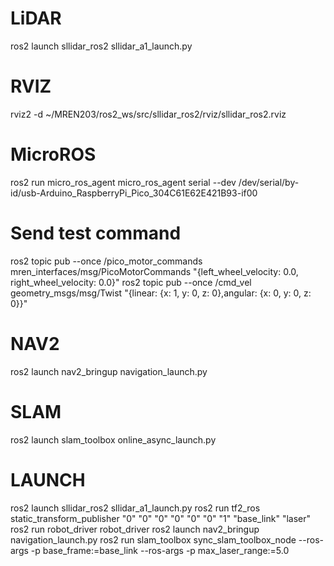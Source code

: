 # LiDAR
ros2 launch sllidar_ros2 sllidar_a1_launch.py
# RVIZ
rviz2 -d ~/MREN203/ros2_ws/src/sllidar_ros2/rviz/sllidar_ros2.rviz
# MicroROS
ros2 run micro_ros_agent micro_ros_agent serial --dev /dev/serial/by-id/usb-Arduino_RaspberryPi_Pico_304C61E62E421B93-if00
# Send test command
ros2 topic pub --once /pico_motor_commands mren_interfaces/msg/PicoMotorCommands "{left_wheel_velocity: 0.0, right_wheel_velocity: 0.0}"
ros2 topic pub --once /cmd_vel geometry_msgs/msg/Twist "{linear: {x: 1, y: 0, z: 0},angular: {x: 0, y: 0, z: 0}}"
# NAV2
ros2 launch nav2_bringup navigation_launch.py
# SLAM
ros2 launch slam_toolbox online_async_launch.py


# LAUNCH
ros2 launch sllidar_ros2 sllidar_a1_launch.py
ros2 run tf2_ros static_transform_publisher "0" "0" "0" "0" "0" "0" "1" "base_link" "laser"
ros2 run robot_driver robot_driver
ros2 launch nav2_bringup navigation_launch.py
ros2 run slam_toolbox sync_slam_toolbox_node --ros-args -p base_frame:=base_link --ros-args -p max_laser_range:=5.0
